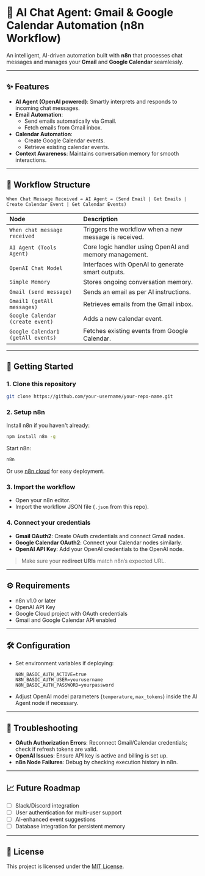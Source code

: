 # 🤖 AI Chat Agent: Gmail & Google Calendar Automation (n8n Workflow)

An intelligent, AI-driven automation built with **n8n** that processes chat messages and manages your **Gmail** and **Google Calendar** seamlessly.

---

## ✨ Features

- **AI Agent (OpenAI powered)**: Smartly interprets and responds to incoming chat messages.
- **Email Automation**:
  - Send emails automatically via Gmail.
  - Fetch emails from Gmail inbox.
- **Calendar Automation**:
  - Create Google Calendar events.
  - Retrieve existing calendar events.
- **Context Awareness**: Maintains conversation memory for smooth interactions.

---

## 🧩 Workflow Structure

```
When Chat Message Received ➔ AI Agent ➔ (Send Email | Get Emails | Create Calendar Event | Get Calendar Events)
```

| Node | Description |
|:-----|:------------|
| `When chat message received` | Triggers the workflow when a new message is received. |
| `AI Agent (Tools Agent)` | Core logic handler using OpenAI and memory management. |
| `OpenAI Chat Model` | Interfaces with OpenAI to generate smart outputs. |
| `Simple Memory` | Stores ongoing conversation memory. |
| `Gmail (send message)` | Sends an email as per AI instructions. |
| `Gmail1 (getAll messages)` | Retrieves emails from the Gmail inbox. |
| `Google Calendar (create event)` | Adds a new calendar event. |
| `Google Calendar1 (getAll events)` | Fetches existing events from Google Calendar. |

---

## 🚀 Getting Started

### 1. Clone this repository
```bash
git clone https://github.com/your-username/your-repo-name.git
```

### 2. Setup n8n
Install n8n if you haven't already:
```bash
npm install n8n -g
```

Start n8n:
```bash
n8n
```

Or use [n8n.cloud](https://n8n.io/cloud) for easy deployment.

### 3. Import the workflow
- Open your n8n editor.
- Import the workflow JSON file (`.json` from this repo).

### 4. Connect your credentials
- **Gmail OAuth2**: Create OAuth credentials and connect Gmail nodes.
- **Google Calendar OAuth2**: Connect your Calendar nodes similarly.
- **OpenAI API Key**: Add your OpenAI credentials to the OpenAI node.

> Make sure your **redirect URIs** match n8n’s expected URL.

---

## ⚙️ Requirements

- n8n v1.0 or later
- OpenAI API Key
- Google Cloud project with OAuth credentials
- Gmail and Google Calendar API enabled

---

## 🛠 Configuration

- Set environment variables if deploying:
  ```
  N8N_BASIC_AUTH_ACTIVE=true
  N8N_BASIC_AUTH_USER=yourusername
  N8N_BASIC_AUTH_PASSWORD=yourpassword
  ```

- Adjust OpenAI model parameters (`temperature`, `max_tokens`) inside the AI Agent node if necessary.

---

## 🐞 Troubleshooting

- **OAuth Authorization Errors**: Reconnect Gmail/Calendar credentials; check if refresh tokens are valid.
- **OpenAI Issues**: Ensure API key is active and billing is set up.
- **n8n Node Failures**: Debug by checking execution history in n8n.

---

## 📈 Future Roadmap

- [ ] Slack/Discord integration
- [ ] User authentication for multi-user support
- [ ] AI-enhanced event suggestions
- [ ] Database integration for persistent memory

---

## 📄 License

This project is licensed under the [MIT License](LICENSE).




